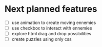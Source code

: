 # Next planned features  
* [ ] use animation to create moving ennemies
* [ ] use checkbox to interact with ennemies
* [ ] explore html drag and drop possibilities
* [ ] create puzzles using only css